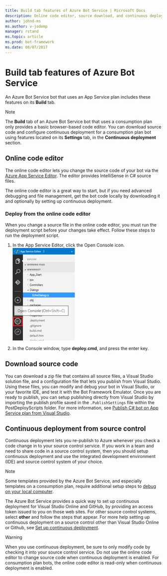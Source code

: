 ```yaml
---
title: Build tab features of Azure Bot Service | Microsoft Docs
description: Online code editor, source download, and continuous deployment are the build tab features of Azure Bot Service. 
author: johnd-ms
ms.author: v-jodemp
manager: rstand
ms.topic: article
ms.prod: bot-framework
ms.date: 08/07/2017
---
```

# Build tab features of Azure Bot Service

An Azure Bot Service bot that uses an App Service plan includes these features on its **Build** tab.

> [!NOTE]
> The **Build** tab of an Azure Bot Service bot that uses a consumption plan only provides a basic browser-based code editor. 
> You can download source code and configure continuous deployment for a consumption plan bot using features located 
> on its **Settings** tab, in the **Continuous deployment** section.

## Online code editor

The online code editor lets you change the source code of your bot via the [Azure App Service Editor](https://github.com/projectkudu/kudu/wiki/App-Service-Editor). The editor provides IntelliSense in C# source files. 

The online code editor is a great way to start, but if you need advanced debugging and file management, get the bot code locally by downloading it and optionally by setting up continuous deployment.


### Deploy from the online code editor

When you change a source file in the online code editor, you must run the deployment script before your changes take effect. Follow these steps to run the deployment script.

 1. In the App Service Editor, click the Open Console icon.  
    ![Console Icon](../media/azure-bot-service-console-icon.png)

 2. In the Console window, type **deploy.cmd**, and press the enter key.

## Download source code

You can download a zip file that contains all source files, a Visual Studio solution file, and a configuration file that lets you publish from Visual Studio. Using these files, you can modify and debug your bot in Visual Studio, or your favorite IDE, and test it with the Bot Framework Emulator. Once you are ready to publish, you can setup publishing directly from Visual Studio by importing the publish profile saved in the `.PublishSettings` file within the PostDeployScripts folder. For more information, see [Publish C# bot on App Service plan from Visual Studio](azure-bot-service-continuous-deployment.md).

## Continuous deployment from source control

Continuous deployment lets you re-publish to Azure whenever you check a code change in to your source control service. If you work in a team and need to share code in a source control system, then you should setup continuous deployment and use the integrated development environment (IDE) and source control system of your choice. 

> [!NOTE]
> Some templates provided by the Azure Bot Service, and especially templates on a consumption plan, 
> require additional setup steps to [debug on your local computer](azure-bot-service-debug-bot.md). 

The Azure Bot Service provides a quick way to set up continuous deployment for Visual Studio Online and GitHub, by providing an access token issued to you on those web sites. For other source control systems, select **other** and follow the steps that appear. For more help setting up continuous deployment on a source control other than Visual Studio Online or Github, see [Set up continuous deployment](azure-bot-service-continuous-deployment.md).


> [!WARNING]
> When you use continuous deployment, be sure to only modify code by checking it into your source control service. 
> Do not use the online code editor to change source code when continuous deployment is enabled. 
> For consumption plan bots, the online code editor is read-only when continuous deployment is enabled.

